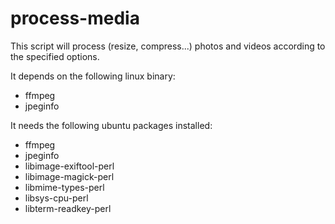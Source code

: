 # process-media

This script will process (resize, compress...) photos and videos according to the specified options.

It depends on the following linux binary:

*   ffmpeg
*   jpeginfo

It needs the following ubuntu packages installed:

*   ffmpeg
*   jpeginfo
*   libimage-exiftool-perl
*   libimage-magick-perl
*   libmime-types-perl
*   libsys-cpu-perl
*   libterm-readkey-perl
